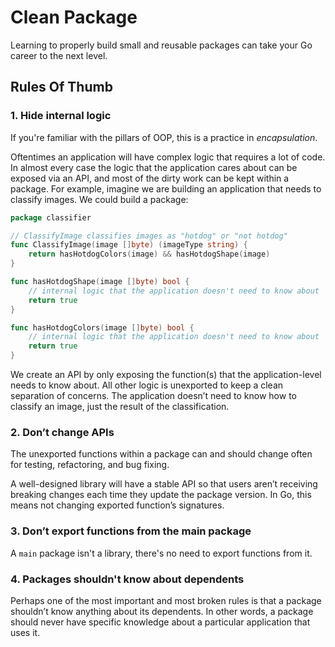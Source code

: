 # Clean Package

Learning to properly build small and reusable packages can take your Go career to the next level.

## Rules Of Thumb

### 1. Hide internal logic

If you're familiar with the pillars of OOP, this is a practice in *encapsulation*.

Oftentimes an application will have complex logic that requires a lot of code. In almost every case the logic that the application cares about can be exposed via an API, and most of the dirty work can be kept within a package. For example, imagine we are building an application that needs to classify images. We could build a package:

```go
package classifier

// ClassifyImage classifies images as "hotdog" or "not hotdog"
func ClassifyImage(image []byte) (imageType string) {
	return hasHotdogColors(image) && hasHotdogShape(image)
}

func hasHotdogShape(image []byte) bool {
	// internal logic that the application doesn't need to know about
	return true
}

func hasHotdogColors(image []byte) bool {
	// internal logic that the application doesn't need to know about
	return true
}
```

We create an API by only exposing the function(s) that the application-level needs to know about. All other logic is unexported to keep a clean separation of concerns. The application doesn’t need to know how to classify an image, just the result of the classification.

### 2. Don’t change APIs

The unexported functions within a package can and should change often for testing, refactoring, and bug fixing.

A well-designed library will have a stable API so that users aren’t receiving breaking changes each time they update the package version. In Go, this means not changing exported function’s signatures.

### 3. Don’t export functions from the main package

A `main` package isn't a library, there's no need to export functions from it.

### 4. Packages shouldn't know about dependents

Perhaps one of the most important and most broken rules is that a package shouldn’t know anything about its dependents. In other words, a package should never have specific knowledge about a particular application that uses it.
